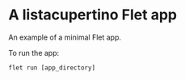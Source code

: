 # A listacupertino Flet app

An example of a minimal Flet app.

To run the app:

```
flet run [app_directory]
```